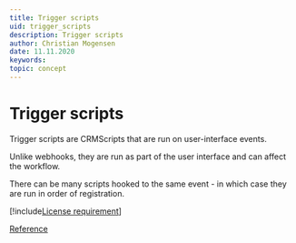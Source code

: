 ```yaml
---
title: Trigger scripts
uid: trigger_scripts
description: Trigger scripts
author: Christian Mogensen
date: 11.11.2020
keywords:
topic: concept
---
```


# Trigger scripts

Trigger scripts are CRMScripts that are run on user-interface events.

Unlike webhooks, they are run as part of the user interface and can affect the workflow.

There can be many scripts hooked to the same event - in which case they are run in order of registration.

[!include[License requirement](../../../includes/req-dev-tools.md)]

[Reference][1]

<!-- Referenced links -->
[1]: CRMScript.Event.Trigger.yml
